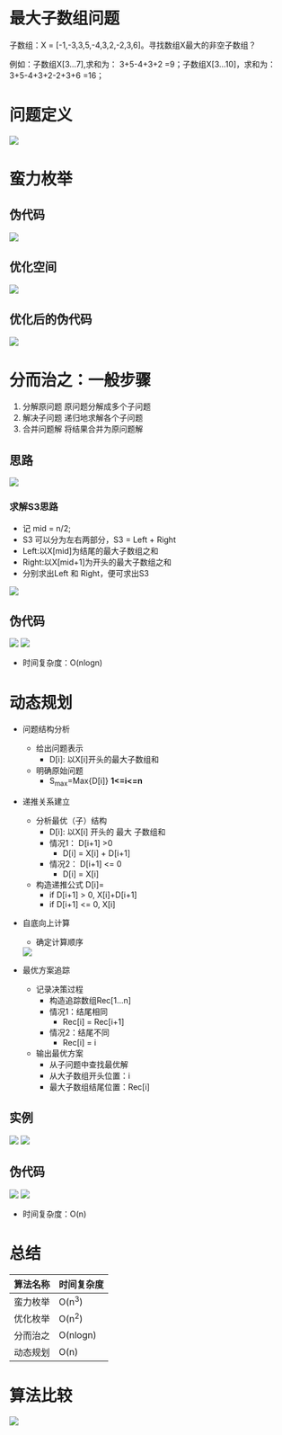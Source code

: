# 最大子数组问题
子数组：X = [-1,-3,3,5,-4,3,2,-2,3,6]。寻找数组X最大的非空子数组？

例如：子数组X[3...7],求和为： 3+5-4+3+2 =9；子数组X[3...10]，求和为：3+5-4+3+2-2+3+6 =16；

# 问题定义

<img src='../assets/zuidazishuzu.png'/>

# 蛮力枚举
## 伪代码
<img src='../assets/zuidazishuzu1.png'/>

## 优化空间
<img src='../assets/zuidazishuzu_youhua.png'/>

## 优化后的伪代码
<img src='../assets/zuidazishuzu2.png'/>

# 分而治之：一般步骤
1. 分解原问题
   原问题分解成多个子问题
2. 解决子问题
   递归地求解各个子问题
3. 合并问题解
   将结果合并为原问题解
## 思路
<img src='../assets/zuidazishuzu_fen.png'/>

### 求解S3思路
* 记 mid = n/2;
* S3 可以分为左右两部分，S3 = Left + Right
* Left:以X[mid]为结尾的最大子数组之和
* Right:以X[mid+1]为开头的最大子数组之和
* 分别求出Left 和 Right，便可求出S3

<img src='../assets/zuidazishuzu_s3.png'/>

## 伪代码
<img src='../assets/zuidazishuzu_s3_w2.png'/>
<img src='../assets/zuidazishuzu_s3_w1.png'/>

* 时间复杂度：O(nlogn)

# 动态规划
* 问题结构分析
  * 给出问题表示
    * D[i]: 以X[i]开头的最大子数组和
  * 明确原始问题
    * S<sub>max</sub>=Max{D[i]}  **1<=i<=n**
* 递推关系建立
  * 分析最优（子）结构
    * D[i]: 以X[i] 开头的 最大 子数组和
    * 情况1： D[i+1] >0
      * D[i] = X[i] + D[i+1]
    * 情况2： D[i+1] <= 0
      * D[i] = X[i]
  * 构造递推公式 D[i]=
    * if D[i+1]  > 0, X[i]+D[i+1]
    * if D[i+1] <= 0, X[i]   
* 自底向上计算
  * 确定计算顺序
  
  <img src='../assets/zuidazishuzu_shunxu.jpg'/>
  
* 最优方案追踪
  * 记录决策过程
    * 构造追踪数组Rec[1...n]
    * 情况1：结尾相同
      * Rec[i] = Rec[i+1]
    * 情况2：结尾不同
      * Rec[i] = i
  * 输出最优方案
    * 从子问题中查找最优解
    * 从大子数组开头位置：i
    * 最大子数组结尾位置：Rec[i]

## 实例
<img src='../assets/zuidazishuzu_A.jpg'/>
<img src='../assets/zuidazishuzu_B.jpg'/>



## 伪代码
<img src='../assets/zuidazishuzu_dongtaiguihua.jpg'/>
<img src='../assets/zuidazishuzu_dongtaiguihua2.jpg'/>

* 时间复杂度：O(n)

# 总结
| 算法名称 | 时间复杂度       |
| -------- | ---------------- |
| 蛮力枚举 | O(n<sup>3</sup>) |
| 优化枚举 | O(n<sup>2</sup>) |
| 分而治之 | O(nlogn)         |
| 动态规划 | O(n)             |

# 算法比较
<img src='../assets/zuidazishuzu_bijiao.jpg'/>

